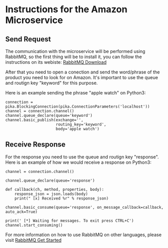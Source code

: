 # Instructions for the Amazon Microservice

## Send Request
The communication with the microservice will be performed using RabbitMQ, so the first thing will be to install it, you can follow the instructions on its webiste: [RabbitMQ Download](https://www.rabbitmq.com/download.html)

After that you need to open a conection and send the word/phrase of the product you need to look for on Amazon. It's important to use the queue  and routign key "keyword" for this purpose.

Here is an example sending the phrase "apple watch" on Python3:

```
connection = pika.BlockingConnection(pika.ConnectionParameters('localhost'))
channel = connection.channel()
channel.queue_declare(queue='keyword')
channel.basic_publish(exchange='',
                      routing_key='keyword',
                      body='apple watch')
```

## Receive Response
For the response you need to use the queue  and routign key "response". Here is an example of how we would receive a response on Python3:

```
channel = connection.channel()

channel.queue_declare(queue='response')

def callback(ch, method, properties, body):
    response_json = json.loads(body)
    print(" [x] Received %r" % response_json)

channel.basic_consume(queue='response', on_message_callback=callback, auto_ack=True)

print(' [*] Waiting for messages. To exit press CTRL+C')
channel.start_consuming()
```

For more information on how to use RabbitMQ on other languages, please visit [RabbitMQ Get Started](https://www.rabbitmq.com/getstarted.html)
